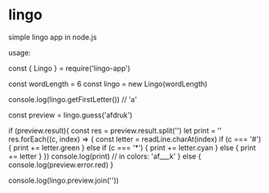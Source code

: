 # lingo
simple lingo app in node.js 


usage:

const { Lingo } = require('lingo-app')

const wordLength = 6
const lingo = new Lingo(wordLength)

console.log(lingo.getFirstLetter()) // 'a'

const preview = lingo.guess('afdruk')


if (preview.result){
  const res = preview.result.split('')
  let print = ''
  res.forEach((c, index) => {
    const letter = readLine.charAt(index)
    if (c === '#') {
      print += letter.green
    } else if (c === '*') {
      print += letter.cyan
    } else {
      print += letter
    }
  })
  console.log(print) // in colors: 'af___k'
} else {
  console.log(preview.error.red)
}

console.log(lingo.preview.join(''))

